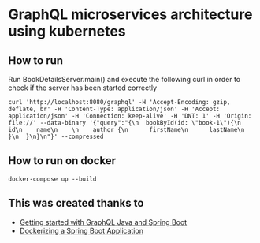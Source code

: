 # GraphQL microservices architecture using kubernetes

## How to run
Run BookDetailsServer.main() and execute the following curl in order 
to check if the server has been started correctly

`curl 'http://localhost:8080/graphql' -H 'Accept-Encoding: gzip, deflate, br' -H 'Content-Type: application/json' -H 'Accept: application/json' -H 'Connection: keep-alive' -H 'DNT: 1' -H 'Origin: file://' --data-binary '{"query":"{\n  bookById(id: \"book-1\"){\n    id\n    name\n    \n    author {\n      firstName\n      lastName\n    }\n  }\n}\n"}' --compressed`

## How to run on docker

`docker-compose up --build`

## This was created thanks to
* [Getting started with GraphQL Java and Spring Boot](https://www.graphql-java.com/tutorials/getting-started-with-spring-boot/)
* [Dockerizing a Spring Boot Application](https://www.baeldung.com/dockerizing-spring-boot-application#Dockerize)


